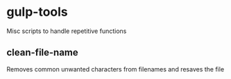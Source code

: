 # gulp-tools
Misc scripts to handle repetitive functions

## clean-file-name
Removes common unwanted characters from filenames and resaves the file
